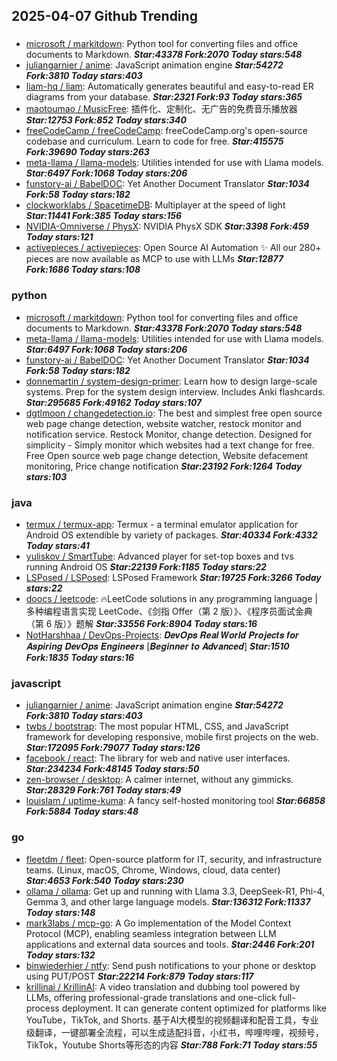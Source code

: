 ## 2025-04-07 Github Trending

### 
* [microsoft / markitdown](https://github.com/microsoft/markitdown): Python tool for converting files and office documents to Markdown. ***Star:43378 Fork:2070 Today stars:548***
* [juliangarnier / anime](https://github.com/juliangarnier/anime): JavaScript animation engine ***Star:54272 Fork:3810 Today stars:403***
* [liam-hq / liam](https://github.com/liam-hq/liam): Automatically generates beautiful and easy-to-read ER diagrams from your database. ***Star:2321 Fork:93 Today stars:365***
* [maotoumao / MusicFree](https://github.com/maotoumao/MusicFree): 插件化、定制化、无广告的免费音乐播放器 ***Star:12753 Fork:852 Today stars:340***
* [freeCodeCamp / freeCodeCamp](https://github.com/freeCodeCamp/freeCodeCamp): freeCodeCamp.org's open-source codebase and curriculum. Learn to code for free. ***Star:415575 Fork:39690 Today stars:263***
* [meta-llama / llama-models](https://github.com/meta-llama/llama-models): Utilities intended for use with Llama models. ***Star:6497 Fork:1068 Today stars:206***
* [funstory-ai / BabelDOC](https://github.com/funstory-ai/BabelDOC): Yet Another Document Translator ***Star:1034 Fork:58 Today stars:182***
* [clockworklabs / SpacetimeDB](https://github.com/clockworklabs/SpacetimeDB): Multiplayer at the speed of light ***Star:11441 Fork:385 Today stars:156***
* [NVIDIA-Omniverse / PhysX](https://github.com/NVIDIA-Omniverse/PhysX): NVIDIA PhysX SDK ***Star:3398 Fork:459 Today stars:121***
* [activepieces / activepieces](https://github.com/activepieces/activepieces): Open Source AI Automation ✨ All our 280+ pieces are now available as MCP to use with LLMs ***Star:12877 Fork:1686 Today stars:108***

### python
* [microsoft / markitdown](https://github.com/microsoft/markitdown): Python tool for converting files and office documents to Markdown. ***Star:43378 Fork:2070 Today stars:548***
* [meta-llama / llama-models](https://github.com/meta-llama/llama-models): Utilities intended for use with Llama models. ***Star:6497 Fork:1068 Today stars:206***
* [funstory-ai / BabelDOC](https://github.com/funstory-ai/BabelDOC): Yet Another Document Translator ***Star:1034 Fork:58 Today stars:182***
* [donnemartin / system-design-primer](https://github.com/donnemartin/system-design-primer): Learn how to design large-scale systems. Prep for the system design interview. Includes Anki flashcards. ***Star:295685 Fork:49162 Today stars:107***
* [dgtlmoon / changedetection.io](https://github.com/dgtlmoon/changedetection.io): The best and simplest free open source web page change detection, website watcher, restock monitor and notification service. Restock Monitor, change detection. Designed for simplicity - Simply monitor which websites had a text change for free. Free Open source web page change detection, Website defacement monitoring, Price change notification ***Star:23192 Fork:1264 Today stars:103***

### java
* [termux / termux-app](https://github.com/termux/termux-app): Termux - a terminal emulator application for Android OS extendible by variety of packages. ***Star:40334 Fork:4332 Today stars:41***
* [yuliskov / SmartTube](https://github.com/yuliskov/SmartTube): Advanced player for set-top boxes and tvs running Android OS ***Star:22139 Fork:1185 Today stars:22***
* [LSPosed / LSPosed](https://github.com/LSPosed/LSPosed): LSPosed Framework ***Star:19725 Fork:3266 Today stars:22***
* [doocs / leetcode](https://github.com/doocs/leetcode): 🔥LeetCode solutions in any programming language | 多种编程语言实现 LeetCode、《剑指 Offer（第 2 版）》、《程序员面试金典（第 6 版）》题解 ***Star:33556 Fork:8904 Today stars:16***
* [NotHarshhaa / DevOps-Projects](https://github.com/NotHarshhaa/DevOps-Projects): 𝑫𝒆𝒗𝑶𝒑𝒔 𝑹𝒆𝒂𝒍 𝑾𝒐𝒓𝒍𝒅 𝑷𝒓𝒐𝒋𝒆𝒄𝒕𝒔 𝒇𝒐𝒓 𝑨𝒔𝒑𝒊𝒓𝒊𝒏𝒈 𝑫𝒆𝒗𝑶𝒑𝒔 𝑬𝒏𝒈𝒊𝒏𝒆𝒆𝒓𝒔 [𝑩𝒆𝒈𝒊𝒏𝒏𝒆𝒓 𝒕𝒐 𝑨𝒅𝒗𝒂𝒏𝒄𝒆𝒅] ***Star:1510 Fork:1835 Today stars:16***

### javascript
* [juliangarnier / anime](https://github.com/juliangarnier/anime): JavaScript animation engine ***Star:54272 Fork:3810 Today stars:403***
* [twbs / bootstrap](https://github.com/twbs/bootstrap): The most popular HTML, CSS, and JavaScript framework for developing responsive, mobile first projects on the web. ***Star:172095 Fork:79077 Today stars:126***
* [facebook / react](https://github.com/facebook/react): The library for web and native user interfaces. ***Star:234234 Fork:48145 Today stars:50***
* [zen-browser / desktop](https://github.com/zen-browser/desktop): A calmer internet, without any gimmicks. ***Star:28329 Fork:761 Today stars:49***
* [louislam / uptime-kuma](https://github.com/louislam/uptime-kuma): A fancy self-hosted monitoring tool ***Star:66858 Fork:5884 Today stars:48***

### go
* [fleetdm / fleet](https://github.com/fleetdm/fleet): Open-source platform for IT, security, and infrastructure teams. (Linux, macOS, Chrome, Windows, cloud, data center) ***Star:4653 Fork:540 Today stars:230***
* [ollama / ollama](https://github.com/ollama/ollama): Get up and running with Llama 3.3, DeepSeek-R1, Phi-4, Gemma 3, and other large language models. ***Star:136312 Fork:11337 Today stars:148***
* [mark3labs / mcp-go](https://github.com/mark3labs/mcp-go): A Go implementation of the Model Context Protocol (MCP), enabling seamless integration between LLM applications and external data sources and tools. ***Star:2446 Fork:201 Today stars:132***
* [binwiederhier / ntfy](https://github.com/binwiederhier/ntfy): Send push notifications to your phone or desktop using PUT/POST ***Star:22214 Fork:879 Today stars:117***
* [krillinai / KrillinAI](https://github.com/krillinai/KrillinAI): A video translation and dubbing tool powered by LLMs, offering professional-grade translations and one-click full-process deployment. It can generate content optimized for platforms like YouTube，TikTok, and Shorts. 基于AI大模型的视频翻译和配音工具，专业级翻译，一键部署全流程，可以生成适配抖音，小红书，哔哩哔哩，视频号，TikTok，Youtube Shorts等形态的内容 ***Star:788 Fork:71 Today stars:55***
